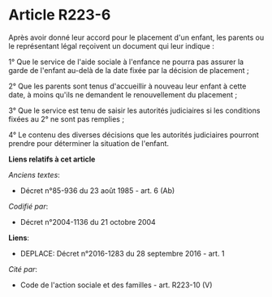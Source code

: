 # Article R223-6

Après avoir donné leur accord pour le placement d'un enfant, les parents ou le représentant légal reçoivent un document qui
leur indique :

1° Que le service de l'aide sociale à l'enfance ne pourra pas assurer la garde de l'enfant au-delà de la date fixée par la
décision de placement ;

2° Que les parents sont tenus d'accueillir à nouveau leur enfant à cette date, à moins qu'ils ne demandent le renouvellement
du placement ;

3° Que le service est tenu de saisir les autorités judiciaires si les conditions fixées au 2° ne sont pas remplies ;

4° Le contenu des diverses décisions que les autorités judiciaires pourront prendre pour déterminer la situation de l'enfant.

**Liens relatifs à cet article**

_Anciens textes_:

  - Décret n°85-936 du 23 août 1985 - art. 6 (Ab)

_Codifié par_:

  - Décret n°2004-1136 du 21 octobre 2004

**Liens**:

  - DEPLACE: Décret n°2016-1283 du 28 septembre 2016 - art. 1

_Cité par_:

  - Code de l'action sociale et des familles - art. R223-10 (V)
